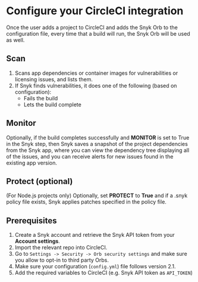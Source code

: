 # Configure your CircleCI integration

Once the user adds a project to CircleCI and adds the Snyk Orb to the configuration file, every time that a build will run, the Snyk Orb will be used as well.

## Scan

1. Scans app dependencies or container images for vulnerabilities or licensing issues, and lists them.
2. If Snyk finds vulnerabilities, it does one of the following (based on configuration):
   * Fails the build
   * Lets the build complete

## Monitor

Optionally, if the build completes successfully and **MONITOR** is set to True in the Snyk step, then Snyk saves a snapshot of the project dependencies from the Snyk app, where you can view the dependency tree displaying all of the issues, and you can receive alerts for new issues found in the existing app version.

## Protect (optional)

(For Node.js projects only) Optionally, set **PROTECT** to **True** and if a .snyk policy file exists, Snyk applies patches specified in the policy file.

## Prerequisites

1. Create a Snyk account and retrieve the Snyk API token from your **Account settings**.
2. Import the relevant repo into CircleCI.
3. Go to `Settings -> Security -> Orb security settings` and make sure you allow to opt-in to third party Orbs.
4. Make sure your configuration (`config.yml`) file follows version 2.1.
5. Add the required variables to CircleCI (e.g. Snyk API token as `API_TOKEN`)
